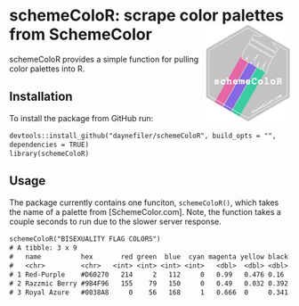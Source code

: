 # schemeColoR: scrape color palettes from SchemeColor <img src="man/figures/schemeColoR.png" width="150" align="right" />

schemeColoR provides a simple function for pulling color palettes into R.

## Installation

To install the package from GitHub run:

```
devtools::install_github("daynefiler/schemeColoR", build_opts = "", dependencies = TRUE)
library(schemeColoR)
```

## Usage

The package currently contains one funciton, `schemeColoR()`, which takes the name of a palette from [SchemeColor.com]. Note, the function takes a couple seconds to run due to the slower server response.

```
schemeColoR("BISEXUALITY FLAG COLORS")
# A tibble: 3 x 9
#   name          hex       red green  blue  cyan magenta yellow black
#   <chr>         <chr>   <int> <int> <int> <int>   <dbl>  <dbl> <dbl>
# 1 Red-Purple    #D60270   214     2   112     0   0.99   0.476 0.16
# 2 Razzmic Berry #9B4F96   155    79   150     0   0.49   0.032 0.392
# 3 Royal Azure   #0038A8     0    56   168     1   0.666  0     0.341
```



